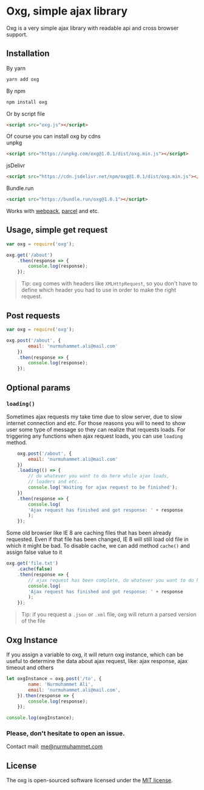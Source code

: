 # Oxg, simple ajax library

Oxg is a very simple ajax library with readable api and cross browser support.

## Installation
By yarn
```bash
yarn add oxg
```
By npm
```bash
npm install oxg
```
Or by script file
```html
<script src="oxg.js"></script>
```
Of course you can install oxg by cdns  
unpkg
```html
<script src="https://unpkg.com/oxg@1.0.1/dist/oxg.min.js"></script>
```
jsDelivr
```html
<script src="https://cdn.jsdelivr.net/npm/oxg@1.0.1/dist/oxg.min.js"></script>
```
Bundle.run
```html
<script src="https://bundle.run/oxg@1.0.1"></script>
```
Works with [webpack](https://webpack.js.org/), [parcel](https://parceljs.org/) and etc.

## Usage, simple get request
```js
var oxg = require('oxg');

oxg.get('/about')
    .then(response => {
        console.log(response);
    });
```
> Tip: oxg comes with headers like `XMLHttpRequest`, so you don't have to define which header you had to use in order to make the right request. 

## Post requests
```js
var oxg = require('oxg');

oxg.post('/about', {
        email: 'nurmuhammet.ali@mail.com'
    })
    .then(response => {
        console.log(response);
    });
```

## Optional params
### `loading()`
Sometimes ajax requests my take time due to slow server, due to slow internet connection and etc. For those reasons you will to need to show user some type of message so they can realize that requests loads. For triggering any functions when ajax request loads, you can use `loading` method.
```js
    oxg.post('/about', {
        email: 'nurmuhammet.ali@mail.com'
    })
    .loading(() => {
        // do whatever you want to do here while ajax loads, 
        // loaders and etc..
        console.log('Waiting for ajax request to be finished');
    })
    .then(response => {
        console.log(
        'Ajax request has finished and got response: ' + response
        );
    });
```
Some old browser like IE 8 are caching files that has been already requested. Even if that file has been changed, IE 8 will still load old file in which it might be bad. To disable cache, we can add method `cache()` and assign false value to it
```js
oxg.get('file.txt')
    .cache(false)
    .then(response => {
        // ajax request has been complete, do whatever you want to do here
        console.log(
        'Ajax request has finished and got response: ' + response
        );
    });
```

> Tip: if you request a `.json` or `.xml` file, oxg will return a parsed  version of the file

## Oxg Instance
If you assign a variable to oxg, it will return oxg instance, which can be useful to determine the data about ajax request, like: ajax response, ajax timeout and others
```js
let oxgInstance = oxg.post('/to', {
        name: 'Nurmuhammet Ali',
        email: 'nurmuhammet.ali@mail.com',
    }).then(response => {
        console.log(response);
    });

console.log(oxgInstance);
```

### Please, don't hesitate to open an issue.

Contact mail:  [me@nurmuhammet.com](mailto:me@nurmuhammet.com)

## [](https://github.com/nurmuhammet-ali/oxg#license)License

The oxg is open-sourced software licensed under the  [MIT license](https://opensource.org/licenses/MIT). 
